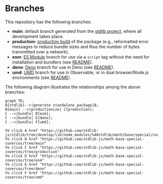 <!--

@license Apache-2.0

Copyright (c) 2022 The Stdlib Authors.

Licensed under the Apache License, Version 2.0 (the "License");
you may not use this file except in compliance with the License.
You may obtain a copy of the License at

    http://www.apache.org/licenses/LICENSE-2.0

Unless required by applicable law or agreed to in writing, software
distributed under the License is distributed on an "AS IS" BASIS,
WITHOUT WARRANTIES OR CONDITIONS OF ANY KIND, either express or implied.
See the License for the specific language governing permissions and
limitations under the License.

-->

# Branches

This repository has the following branches:

-   **main**: default branch generated from the [stdlib project][stdlib-url], where all development takes place.
-   **production**: [production build][production-url] of the package (e.g., reformatted error messages to reduce bundle sizes and thus the number of bytes transmitted over a network).
-   **esm**: [ES Module][esm-url] branch for use via a `script` tag without the need for installation and bundlers (see [README][esm-readme]).
-   **deno**: [Deno][deno-url] branch for use in Deno (see [README][deno-readme]).
-   **umd**: [UMD][umd-url] branch for use in Observable, or in dual browser/Node.js environments (see [README][umd-readme]).

The following diagram illustrates the relationships among the above branches:

```mermaid
graph TD;
A[stdlib]-->|generate standalone package|B;
B[main] -->|productionize| C[production];
C -->|bundle| D[esm];
C -->|bundle| E[deno];
C -->|bundle| F[umd];

%% click A href "https://github.com/stdlib-js/stdlib/tree/develop/lib/node_modules/%40stdlib/math/base/special/covercos"
%% click B href "https://github.com/stdlib-js/math-base-special-covercos/tree/main"
%% click C href "https://github.com/stdlib-js/math-base-special-covercos/tree/production"
%% click D href "https://github.com/stdlib-js/math-base-special-covercos/tree/esm"
%% click E href "https://github.com/stdlib-js/math-base-special-covercos/tree/deno"
%% click F href "https://github.com/stdlib-js/math-base-special-covercos/tree/umd"
```

[stdlib-url]: https://github.com/stdlib-js/stdlib/tree/develop/lib/node_modules/%40stdlib/math/base/special/covercos
[production-url]: https://github.com/stdlib-js/math-base-special-covercos/tree/production
[deno-url]: https://github.com/stdlib-js/math-base-special-covercos/tree/deno
[deno-readme]: https://github.com/stdlib-js/math-base-special-covercos/blob/deno/README.md
[umd-url]: https://github.com/stdlib-js/math-base-special-covercos/tree/umd
[umd-readme]: https://github.com/stdlib-js/math-base-special-covercos/blob/umd/README.md
[esm-url]: https://github.com/stdlib-js/math-base-special-covercos/tree/esm
[esm-readme]: https://github.com/stdlib-js/math-base-special-covercos/blob/esm/README.md